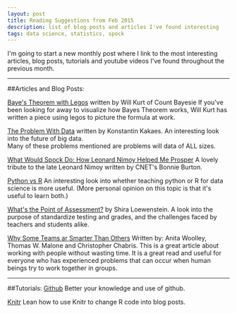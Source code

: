 ```yaml
---
layout: post
title: Reading Suggestions from Feb 2015
description: list of blog posts and articles I've found interesting
tags: data science, statistics, spock
---
```


I'm going to start a new monthly post where I link to the most interesting articles, blog posts, tutorials and
youtube videos I've found throughout the previous month. 

----
##Articles and Blog Posts: 

[Baye's Theorem with Legos](http://www.countbayesie.com/blog/2015/2/18/bayes-theorem-with-lego)
written by Will Kurt  of Count Bayesie 
If you've been looking for away to visualize how Bayes Theorem works, Will Kurt has written 
a piece using legos to picture the formula at work. 


[The Problem With Data](http://www.cnn.com/2015/02/02/opinion/kakaes-big-data/index.html)
written by Konstantin Kakaes. 
An interesting look into the future of big data.  
Many of these problems mentioned are problems will data of ALL sizes. 


[What Would Spock Do: How Leonard Nimoy Helped Me Prosper](http://www.cnet.com/news/what-would-spock-do-how-leonard-nimoy-helped-me-prosper/)
A lovely tribute to the late Leonard Nimoy written by CNET's Bonnie Burton.


[Python vs R](http://www.dataschool.io/python-or-r-for-data-science/)
An interesting look into whether teaching python or R for data science is more useful.
(More personal opinion on this topic is that it's useful to learn both.)   

[What's the Point of Assessment?](http://www.edutopia.org/blog/whats-the-point-of-assessment-shira-loewenstein)
by Shira Loewenstein. 
A look into the purpose of standardize testing and grades, and the challenges faced 
by teachers and students alike.


[Why Some Teams ar Smarter Than Others](http://www.nytimes.com/2015/01/18/opinion/sunday/why-some-teams-are-smarter-than-others.html?src=twr&smid=fb-nytimes&bicmst=1409232722000&bicmet=1419773522000&bicmp=AD&smtyp=aut&bicmlukp=WT.mc_id&_r=1)
Written by: Anita Woolley, Thomas W. Malone and Christopher Chabris.
This is a great article about working with people without wasting time.
It is a great read and useful for everyone who 
 has experienced problems that can occur when human beings try 
to work together in groups. 

---
##Tutorials:
[Github](http://kbroman.org/github_tutorial/)
Better your knowledge and use of github. 

[Knitr](http://kbroman.org/knitr_knutshell/)
Lean how to use Knitr to change R code into blog posts. 
